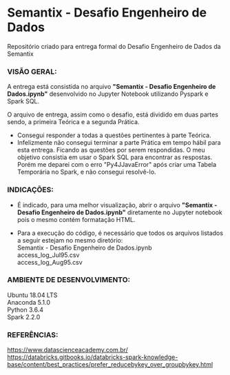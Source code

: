 # Semantix - Desafio Engenheiro de Dados
Repositório criado para entrega formal do Desafio Engenheiro de Dados da Semantix


### VISÃO GERAL:

A entrega está consistida no arquivo **"Semantix - Desafio Engenheiro de Dados.ipynb"** desenvolvido no Jupyter Notebook utilizando Pyspark e Spark SQL.

O arquivo de entrega, assim como o desafio, está dividido em duas partes sendo, a primeira Teórica e a segunda Prática.

- Consegui responder a todas a questões pertinentes à parte Teórica.
- Infelizmente não consegui terminar a parte Prática em tempo hábil para esta entrega. Ficando as questões por serem respondidas.
O meu objetivo consistia em usar o Spark SQL para encontrar as respostas. Porém me deparei com o erro "Py4JJavaError" após criar uma Tabela Temporária no Spark, e não consegui resolvê-lo.


### INDICAÇÕES:

- É indicado, para uma melhor visualização, abrir o arquivo **"Semantix - Desafio Engenheiro de Dados.ipynb"** diretamente no Jupyter notebook pois o mesmo contém formatação HTML.

 - Para a execução do código, é necessário que todos os arquivos listados a seguir estejam no mesmo diretório: <br/>
Semantix - Desafio Engenheiro de Dados.ipynb <br/>
access_log_Jul95.csv <br/>
access_log_Aug95.csv <br/>


### AMBIENTE DE DESENVOLVIMENTO:

Ubuntu 18.04 LTS <br/>
Anaconda 5.1.0 <br/>
Python 3.6.4 <br/>
Spark 2.2.0 <br/>



### REFERÊNCIAS:

https://www.datascienceacademy.com.br/ <br/>
https://databricks.gitbooks.io/databricks-spark-knowledge-base/content/best_practices/prefer_reducebykey_over_groupbykey.html
